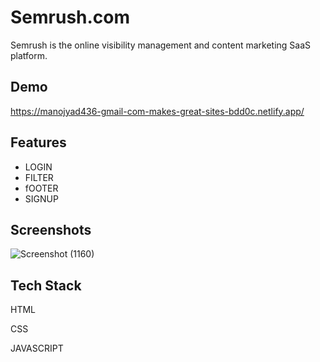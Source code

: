# Semrush.com

Semrush is the online visibility management and content marketing SaaS platform.

## Demo

https://manojyad436-gmail-com-makes-great-sites-bdd0c.netlify.app/


## Features

- LOGIN
- FILTER
- fOOTER
- SIGNUP

## Screenshots


![Screenshot (1160)](https://user-images.githubusercontent.com/105913793/205854846-9a4dc66a-e605-4324-afe9-2db75a6e0ae0.png)


## Tech Stack

HTML

CSS

JAVASCRIPT
